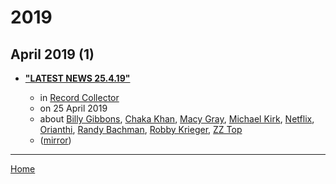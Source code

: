 # 2019

## April 2019 (1)

 - [**"LATEST NEWS 25.4.19"**](https://recordcollectormag.com/latest-news-25-4-19)

    - in [Record Collector](https://recordcollectormag.com/)
    - on 25 April 2019
    - about [Billy Gibbons](../../topics/billy-gibbons/index.md), [Chaka Khan](../../topics/chaka-khan/index.md), [Macy Gray](../../topics/macy-gray/index.md), [Michael Kirk](../../topics/michael-kirk/index.md), [Netflix](../../topics/netflix/index.md), [Orianthi](../../topics/orianthi/index.md), [Randy Bachman](../../topics/randy-bachman/index.md), [Robby Krieger](../../topics/robby-krieger/index.md), [ZZ Top](../../topics/zz-top/index.md)
    - ([mirror](https://web.archive.org/web/*/https://recordcollectormag.com/latest-news-25-4-19))

----

[Home](../index.md)
